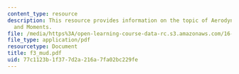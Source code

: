 ```yaml
---
content_type: resource
description: This resource provides information on the topic of Aerodynamic Forces
  and Moments.
file: /media/https%3A/open-learning-course-data-rc.s3.amazonaws.com/16-01-unified-engineering-i-ii-iii-iv-fall-2005-spring-2006/77c1123b1f377d2a216a7fa02bc229fe_f3_mud.pdf
file_type: application/pdf
resourcetype: Document
title: f3_mud.pdf
uid: 77c1123b-1f37-7d2a-216a-7fa02bc229fe
---
```


